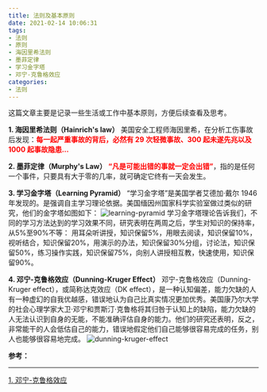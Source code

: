 ```yaml
---
title: 法则及基本原则
date: 2021-02-14 10:06:31
tags:
- 法则
- 原则
- 海因里希法则
- 墨菲定律
- 学习金字塔
- 邓宁-克鲁格效应
categories:
- 法则
---
```


这篇文章主要是记录一些生活或工作中基本原则，方便后续查看及思考。

<!-- more -->

**1. 海因里希法则（Hainrich's law）**
美国安全工程师海因里希，在分析工伤事故后发现：<strong style="color:red">每一起严重事故的背后，必然有 29 次轻微事故、300 起未遂先兆以及 1000 起事故隐患...</strong>

**2. 墨菲定律（Murphy's Law）**
<strong style="color:red">“凡是可能出错的事就一定会出错”</strong>，指的是任何一个事件，只要具有大于零的几率，就可确定它终有一天会发生。

**3. 学习金字塔（Learning Pyramid）**
“学习金字塔”是美国学者艾德加·戴尔 1946 年发现的。是强调自主学习理论依据。美国缅因州国家科学实验室做过类似的研究，他们的金字塔如图如下：
![learning-pyramid](/images/law/learning-pyramid.jpg "learning-pyramid")
学习金字塔理论告诉我们，不同的学习方法达到的学习效果不同，研究表明在两周之后，学生对知识的保持率，从5%至90%不等：
用耳朵听讲授，知识保留5%，用眼去阅读，知识保留10%，视听结合，知识保留20%，用演示的办法，知识保留30%分组，讨论法，知识保留50%，练习操作实践，知识保留75%，向别人讲授相互教，快速使用，知识保留90%。

**4. 邓宁-克鲁格效应（Dunning-Kruger Effect）**
邓宁-克鲁格效应（Dunning-Kruger effect），或简称达克效应（DK effect），是一种认知偏差，能力欠缺的人有一种虚幻的自我优越感，错误地认为自己比真实情况更加优秀。美国康乃尔大学的社会心理学家大卫·邓宁和贾斯汀·克鲁格将其归咎于认知上的缺陷，能力欠缺的人无法认识到自身的无能，不能准确评估自身的能力。他们的研究还表明，反之，非常能干的人会低估自己的能力，错误地假定他们自己能够很容易完成的任务，别人也能够很容易地完成。
![dunning-kruger-effect](/images/law/dunning-kruger-effect.jpg "dunning-kruger-effect")


**参考：**

----
[1]:https://zh.wikipedia.org/wiki/%E9%84%A7%E5%AF%A7-%E5%85%8B%E9%AD%AF%E6%A0%BC%E6%95%88%E6%87%89

[1. 邓宁-克鲁格效应][1]


